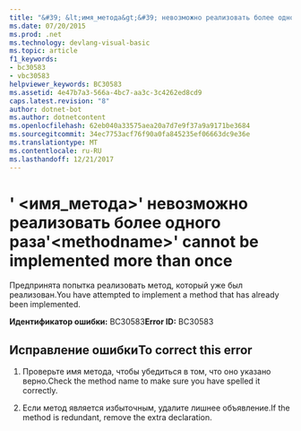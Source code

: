 ```yaml
---
title: "&#39; &lt;имя_метода&gt;&#39; невозможно реализовать более одного раза"
ms.date: 07/20/2015
ms.prod: .net
ms.technology: devlang-visual-basic
ms.topic: article
f1_keywords:
- bc30583
- vbc30583
helpviewer_keywords: BC30583
ms.assetid: 4e47b7a3-566a-4bc7-aa3c-3c4262ed8cd9
caps.latest.revision: "8"
author: dotnet-bot
ms.author: dotnetcontent
ms.openlocfilehash: 62eb040a33575aea20a7d7e9f37a9a9171be3684
ms.sourcegitcommit: 34ec7753acf76f90a0fa845235ef06663dc9e36e
ms.translationtype: MT
ms.contentlocale: ru-RU
ms.lasthandoff: 12/21/2017
---
```

# <a name="39ltmethodnamegt39-cannot-be-implemented-more-than-once"></a><span data-ttu-id="32dcf-102">&#39; &lt;имя_метода&gt;&#39; невозможно реализовать более одного раза</span><span class="sxs-lookup"><span data-stu-id="32dcf-102">&#39;&lt;methodname&gt;&#39; cannot be implemented more than once</span></span>
<span data-ttu-id="32dcf-103">Предпринята попытка реализовать метод, который уже был реализован.</span><span class="sxs-lookup"><span data-stu-id="32dcf-103">You have attempted to implement a method that has already been implemented.</span></span>  
  
 <span data-ttu-id="32dcf-104">**Идентификатор ошибки:** BC30583</span><span class="sxs-lookup"><span data-stu-id="32dcf-104">**Error ID:** BC30583</span></span>  
  
## <a name="to-correct-this-error"></a><span data-ttu-id="32dcf-105">Исправление ошибки</span><span class="sxs-lookup"><span data-stu-id="32dcf-105">To correct this error</span></span>  
  
1.  <span data-ttu-id="32dcf-106">Проверьте имя метода, чтобы убедиться в том, что оно указано верно.</span><span class="sxs-lookup"><span data-stu-id="32dcf-106">Check the method name to make sure you have spelled it correctly.</span></span>  
  
2.  <span data-ttu-id="32dcf-107">Если метод является избыточным, удалите лишнее объявление.</span><span class="sxs-lookup"><span data-stu-id="32dcf-107">If the method is redundant, remove the extra declaration.</span></span>